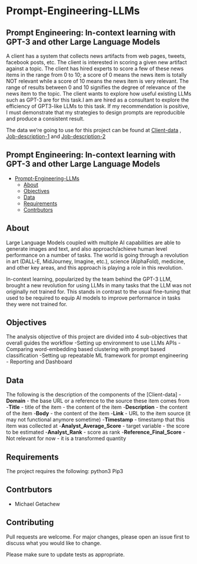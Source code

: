 # Prompt-Engineering-LLMs
## Prompt Engineering: In-context learning with GPT-3 and other Large Language Models

A client has a system that collects news artifacts from web pages, tweets, facebook posts, etc. The client is interested in scoring a given new artifact against a topic. The client has hired experts to score a few of these news items in the range from 0 to 10; a score of 0 means the news item is totally NOT relevant while a score of 10 means the news item is very relevant. The range of results between 0 and 10 signifies the  degree of relevance of the news item to the topic. 
The client wants to explore how useful existing LLMs such as GPT-3 are for this task.I am are hired as a consultant to explore the efficiency of GPT3-like LLMs to this task. If my recommendation is positive, I must demonstrate that my strategies to design prompts are reproducible and produce a consistent result. 

The data we’re going to use for this project can be found at 
[Client-data](https://docs.google.com/spreadsheets/d/19N_K6SnIm0FylD2TBs-5y3WeSgdveb3J/edit?usp=sharing&ouid=108085860825615283789&rtpof=true&sd=true) , [Job-description-1](https://github.com/walidamamou/relation_extraction_transformer/blob/main/relations_dev.txt) and [Job-description-2](https://github.com/walidamamou/relation_extraction_transformer/blob/main/relations_test.txt)

## Prompt Engineering: In-context learning with GPT-3 and other Large Language Models

<!-- Table of contents -->
- [Prompt-Engineering-LLMs](#Prompt-Engineering-LLMs)
  - [About](#about)
  - [Objectives](#objectives)
  - [Data](#data)
  - [Requirements](#requirements)
  - [Contrbutors](#contrbutors)

## About
Large Language Models coupled with multiple AI capabilities are able to generate images and text, and also approach/achieve human level performance on a number of tasks.  The world is going through a revolution in art (DALL-E, MidJourney, Imagine, etc.), science (AlphaFold), medicine, and other key areas, and this approach is playing a role in this revolution.
 
In-context learning, popularized by the team behind the GPT-3 LLM, brought a new revolution for using LLMs in many tasks that the LLM was not originally not trained for. This stands in contrast to the usual fine-tuning that used to be required to equip AI models to improve performance in tasks they were not trained for.

## Objectives
The analysis objective of this project are divided into 4 sub-objectives that overall guides the workflow
-Setting up environment to use LLMs APIs 
-Comparing word-embedding based clustering with prompt based classification 
-Setting up repeatable ML framework for prompt engineering - Reporting and Dashboard

## Data
The following is the description of the components of the [Client-data]
-**Domain** - the base URL or a reference to the source these item comes from 
-**Title** - title of the item - the content of the item
-**Description** - the content of the item
-**Body** - the content of the item
-**Link** - URL to the item source (it may not functional anymore sometime)
-**Timestamp** - timestamp that this item was collected at
-**Analyst_Average_Score** -  target variable - the score to be estimated 
-**Analyst_Rank** - score as rank
-**Reference_Final_Score** - Not relevant for now - it is a transformed quantity

## Requirements
The project requires the following:
python3
Pip3

## Contrbutors
- Michael Getachew

## Contributing
Pull requests are welcome. For major changes, please open an issue first to discuss what you would like to change.

Please make sure to update tests as appropriate.